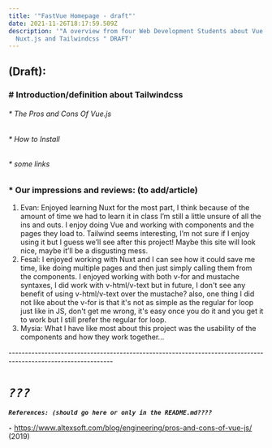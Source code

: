 ```yaml
---
title: '"FastVue Homepage - draft"'
date: 2021-11-26T18:17:59.509Z
description: '"A overview from four Web Development Students about Vue.js,
  Nuxt.js and Tailwindcss " DRAFT'
---
```

## **(Draft):**

### **\# Introduction/definition about Tailwindcss**

###### \* The Pros and Cons Of Vue.js

###### \* How to Install

###### \*  some links

### \* Our impressions and reviews: (to add/article)

1. Evan: Enjoyed learning Nuxt for the most part, I think because of the amount of time we had to learn it in class I’m still a little unsure of all the ins and outs. I enjoy doing Vue and working with components and the pages they load to. Tailwind seems interesting, I’m not sure if I enjoy using it but I guess we’ll see after this project! Maybe this site will look nice, maybe it’ll be a disgusting mess.
2. Fesal: I enjoyed working with Nuxt and I can see how it could save me time, like doing multiple pages and then just simply calling them from the components. I enjoyed working with both v-for and mustache syntaxes, I did work with v-html/v-text but in future, I don't see any benefit of using v-html/v-text over the mustache? also, one thing I did not like about the v-for is that it's not as simple as the regular for loop just like in JS, don't get me wrong, it's easy once you do it and you get it to work but I still prefer the regular for loop.
3. Mysia: What I have like most about this project was the usability of the components and how they work together...

\--------------------------------------------------------------------------------------------------------------

# ***`???`***

***`References: (should go here or only in the README.md????`***

***`-`*** https://www.altexsoft.com/blog/engineering/pros-and-cons-of-vue-js/ (2019)